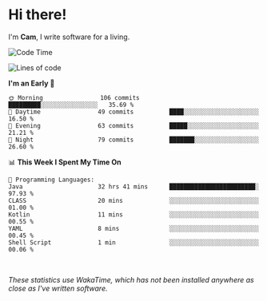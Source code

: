 # Hi there!
I'm **Cam**, I write software for a living.

<!--START_SECTION:waka-->
![Code Time](http://img.shields.io/badge/Code%20Time-257%20hrs%2055%20mins-blue)

![Lines of code](https://img.shields.io/badge/From%20Hello%20World%20I%27ve%20Written-70.9%20thousand%20lines%20of%20code-blue)

**I'm an Early 🐤** 

```text
🌞 Morning                106 commits         █████████░░░░░░░░░░░░░░░░   35.69 % 
🌆 Daytime                49 commits          ████░░░░░░░░░░░░░░░░░░░░░   16.50 % 
🌃 Evening                63 commits          █████░░░░░░░░░░░░░░░░░░░░   21.21 % 
🌙 Night                  79 commits          ███████░░░░░░░░░░░░░░░░░░   26.60 % 
```


📊 **This Week I Spent My Time On** 

```text
💬 Programming Languages: 
Java                     32 hrs 41 mins      ████████████████████████░   97.93 % 
CLASS                    20 mins             ░░░░░░░░░░░░░░░░░░░░░░░░░   01.00 % 
Kotlin                   11 mins             ░░░░░░░░░░░░░░░░░░░░░░░░░   00.55 % 
YAML                     8 mins              ░░░░░░░░░░░░░░░░░░░░░░░░░   00.45 % 
Shell Script             1 min               ░░░░░░░░░░░░░░░░░░░░░░░░░   00.06 % 
```


<!--END_SECTION:waka-->

<br>

_These statistics use WakaTime, which has not been installed anywhere as close as I've written software._
